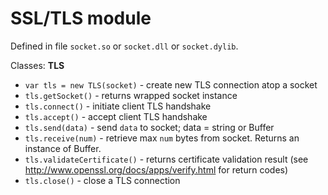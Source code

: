 # SSL/TLS module #

Defined in file `socket.so` or `socket.dll` or `socket.dylib`.

Classes: **TLS**

  * `var tls = new TLS(socket)` - create new TLS connection atop a socket
  * `tls.getSocket()` - returns wrapped socket instance
  * `tls.connect()` - initiate client TLS handshake
  * `tls.accept()` - accept client TLS handshake
  * `tls.send(data)` - send `data` to socket; data = string or Buffer
  * `tls.receive(num)` - retrieve max `num` bytes from socket. Returns an instance of Buffer.
  * `tls.validateCertificate()` - returns certificate validation result (see http://www.openssl.org/docs/apps/verify.html for return codes)
  * `tls.close()` - close a TLS connection